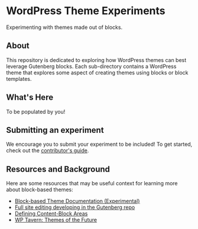 # WordPress Theme Experiments
Experimenting with themes made out of blocks. 

## About
This repository is dedicated to exploring how WordPress themes can best leverage Gutenberg blocks. Each sub-directory contains a WordPress theme that explores some aspect of creating themes using blocks or block templates.

## What's Here
To be populated by you!

## Submitting an experiment
We encourage you to submit your experiment to be included! To get started, check out the [contributor's guide](https://github.com/WordPress/theme-experiments/blob/master/CONTRIBUTING.md).

## Resources and Background
Here are some resources that may be useful context for learning more about block-based themes:

- [Block-based Theme Documentation (Experimental)](https://developer.wordpress.org/block-editor/developers/themes/block-based-themes/)
- [Full site editing developing in the Gutenberg repo](https://github.com/WordPress/gutenberg/labels/%5BFeature%5D%20Full%20Site%20Editing)
- [Defining Content-Block Areas](https://make.wordpress.org/core/2019/09/05/defining-content-block-areas/)
- [WP Tavern: Themes of the Future](https://wptavern.com/themes-of-the-future-a-design-framework-and-a-master-theme)
